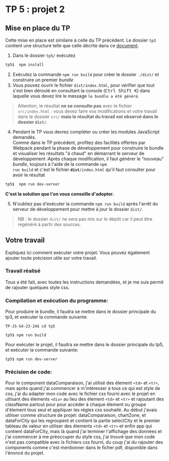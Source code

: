 # TP 5 : projet 2

## Mise en place du TP

  Cette mise en place est similaire à celle du TP précédent. Le dossier `tp3` contient une structure telle que celle décrite dans ce [document](https://intranet.fil.univ-lille.fr/2020/04/09/nodejs-et-npm/).  
  1. Dans le dossier `tp5/` exécutez
```bash  	  
tp5$  npm install
```  
  2. Exécutez la commande `npm run build` pour créer le dossier `./dist/` et construire un premier *bundle*
  3. Vous pouvez ouvrir le fichier `dist/index.html`, pour vérifier que tout s'est bien déroulé en consultant la console (<kbd>Ctrl Shift K</kbd>) dans laquelle vous devez lire le message `le bundle a été généré`.  

  >  Attention, le résultat <strong>ne se consulte pas</strong> avec le fichier `src/index.html` : vous devez faire vos modifications et votre travail dans le dossier `src/` **mais le résultat du travail est observé dans le dossier `dist/`**.

  4.	Pendant le TP vous devrez compléter ou créer les modules JavaScript demandés.  
    Comme dans le TP précédent, profitez des facilités offertes par Webpack pendant la phase de développement pour construire le bundle et visualiser les résultats "à chaud" en démarrant le serveur de développement :Après chaque modification, il faut générer le <q>nouveau</q> <i>bundle</i>, toujours à l'aide de la commande <code>npm run build</code> et c'est le fichier **`dist`**`/index.html` qu'il faut consulter pour avoir le résultat

```bash
tp5$  npm run dev-server
```

  **C'est la solution que l'on vous conseille d'adopter.**

  5. N'oubliez pas d'exécuter la commande <code>npm run build</code> après l'arrêt du serveur de développement pour mettre à jour le dossier `dist/`.

> NB : le dossier `dist/` ne sera pas mis sur le dépôt car il peut être regénéré à partir des sources.

## Votre travail

Expliquez ici comment exécuter votre projet. Vous pouvez également ajouter toute précision utile sur votre travail.

### Travail réalisé
Tous a été fait, avec toutes les instructions demandées, et je me suis permit de rajouter quelques style css.

### Compilation et exécution du programme:
Pour produire le bundle, il faudra se mettre dans le dossier principale du tp3, et exécuter la commande suivante:
```
TP-JS-S4-23-24$ cd tp5 
  
tp5$ npm run build
```
Pour exécuter le projet, il faudra se mettre dans le dossier principale du tp5, et exécuter la commande suivante:
```
tp5$ npm run dev-server
```

### Précision de code:
Pour le component dataComparaison, j'ai utilisé des élement `<td>` et `<tr>`, mais après quand j'ai commencer à m'intéresser à tous ce qui est style de css, j'ai du adapter mon code avec le fichier css fourni avec le projet en utlisant des élements `<div>` au lieu des élement `<td>` et `<tr>` et rajoutant des className partout pour pour accéder à chaque élement ou groupe d'élement tous seul et appliquer les régles css souhaité.
Au début j'avais utiliser comme structure de projet: dataComparaison, chartZone, et dataForCity qui les regroupent et contient la partie selectCity et le premier tableau de valeur en utiliser des élements `<td>` et `<tr>` et enfin app qui contient dataForCity, mais là quand j'ai terminer l'affichage des données et j'ai commencer à me préoccuper du style css, j'ai trouvé que mon code n'est pas compatible avec ls fichiers css fourni, du coup j'ai du rajouter des components comme c'est mentionner dans le ficher pdf, disponible dans l'énoncé du projet.